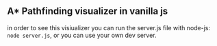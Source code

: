 ## A* Pathfinding visualizer in vanilla js
in order to see this visiualizer 
you can run the server.js file with node-js: `node server.js`,
or you can use your own dev server.
